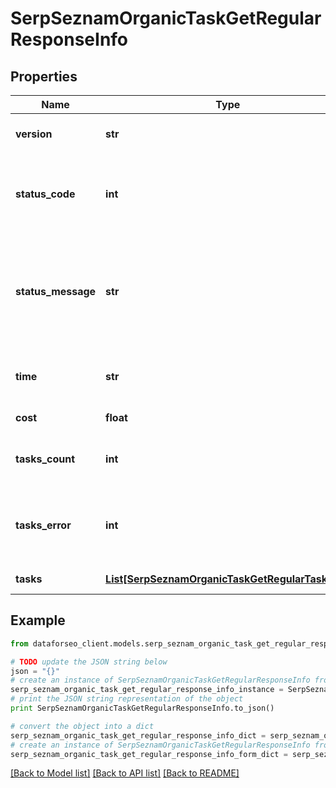 # SerpSeznamOrganicTaskGetRegularResponseInfo


## Properties

Name | Type | Description | Notes
------------ | ------------- | ------------- | -------------
**version** | **str** | the current version of the API | [optional] 
**status_code** | **int** | general status code you can find the full list of the response codes here | [optional] 
**status_message** | **str** | general informational message you can find the full list of general informational messages here | [optional] 
**time** | **str** | total execution time, seconds | [optional] 
**cost** | **float** | total tasks cost, USD | [optional] 
**tasks_count** | **int** | the number of tasks in the tasks array | [optional] 
**tasks_error** | **int** | the number of tasks in the tasks array returned with an error | [optional] 
**tasks** | [**List[SerpSeznamOrganicTaskGetRegularTaskInfo]**](SerpSeznamOrganicTaskGetRegularTaskInfo.md) | array of tasks | [optional] 

## Example

```python
from dataforseo_client.models.serp_seznam_organic_task_get_regular_response_info import SerpSeznamOrganicTaskGetRegularResponseInfo

# TODO update the JSON string below
json = "{}"
# create an instance of SerpSeznamOrganicTaskGetRegularResponseInfo from a JSON string
serp_seznam_organic_task_get_regular_response_info_instance = SerpSeznamOrganicTaskGetRegularResponseInfo.from_json(json)
# print the JSON string representation of the object
print SerpSeznamOrganicTaskGetRegularResponseInfo.to_json()

# convert the object into a dict
serp_seznam_organic_task_get_regular_response_info_dict = serp_seznam_organic_task_get_regular_response_info_instance.to_dict()
# create an instance of SerpSeznamOrganicTaskGetRegularResponseInfo from a dict
serp_seznam_organic_task_get_regular_response_info_form_dict = serp_seznam_organic_task_get_regular_response_info.from_dict(serp_seznam_organic_task_get_regular_response_info_dict)
```
[[Back to Model list]](../README.md#documentation-for-models) [[Back to API list]](../README.md#documentation-for-api-endpoints) [[Back to README]](../README.md)


